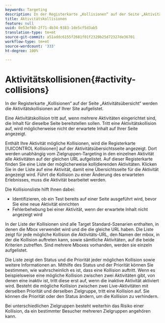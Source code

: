 ```yaml
---
keywords: Targeting
description: In der Registerkarte „Kollisionen“ auf der Seite „Aktivitätsübersicht“ werden die Aktivitätskollisionen auf Ihrer Site aufgelistet.
title: Aktivitätskollisionen
feature: null
uuid: 0e53ef60-2f71-4b34-9383-1de5cf5d3ab5
translation-type: tm+mt
source-git-commit: a51addc6155f2681f01f2329b25d72327de36701
workflow-type: tm+mt
source-wordcount: '333'
ht-degree: 100%

---
```



# Aktivitätskollisionen{#activity-collisions}

In der Registerkarte „Kollisionen“ auf der Seite „Aktivitätsübersicht“ werden die Aktivitätskollisionen auf Ihrer Site aufgelistet.

Eine Aktivitätskollision tritt auf, wenn mehrere Aktivitäten eingerichtet sind, die Inhalt für dieselbe Seite bereitstellen sollen. Tritt eine Aktivitätskollision auf, wird möglicherweise nicht der erwartete Inhalt auf Ihrer Seite angezeigt.

Enthält Ihre Aktivität mögliche Kollisionen, wird die Registerkarte [!UICONTROL Kollisionen] auf der Aktivitätsübersichtsseite angezeigt. Dort werden unabhängig vom Zielgruppen-Targeting in den einzelnen Aktivität alle Aktivitäten auf der gleichen URL aufgelistet. Auf dieser Registerkarte finden Sie eine Liste der möglicherweise kollidierenden Aktivitäten. Klicken Sie in der Liste auf eine Aktivität, damit eine Übersichtsseite für die Aktivität angezeigt wird. Führt die Kollision zu einer Änderung des erwarteten Erlebnisses, muss die Aktivität bearbeitet werden.

Die Kollisionsliste hilft Ihnen dabei:

* Identifizieren, ob ein Test bereits auf einer Seite ausgeführt wird, bevor Sie eine neue Aktivität einrichten
* Fehlerbehebung bei einer Aktivität, wenn der erwartete Inhalt nicht angezeigt wird

In der Liste der Kollisionen sind alle Target Standard-Szenarien enthalten, in denen die Mbox verwendet wird und die die gleiche URL haben. Die Liste zeigt für jede mögliche Kollision die Aktivitäts-URL, den Namen der mbox, in der die Kollision auftreten kann, sowie sämtliche Aktivitäten, auf die beide Kriterien zutreffen. Sind mehrere Mboxes vorhanden, werden sie einzeln aufgelistet.

Die Liste zeigt den Status und die Priorität jeder möglichen Kollision sowie weitere Informationen an. Mithilfe des Status und der Priorität können Sie bestimmen, wie wahrscheinlich es ist, dass eine Kollision auftritt. Wenn es beispielsweise eine mögliche Kollision zwischen zwei Aktivitäten gibt, von denen eine inaktiv ist, tritt diese erst auf, wenn die inaktive Aktivität aktiviert wird. Besteht die mögliche Kollision zwischen zwei Live-Aktivitäten mit derselben Priorität und derselben Zielgruppe, tritt eine Kollision auf. Sie können die Priorität oder den Status ändern, um die Kollision zu verhindern.

Bei unterschiedlichen Zielgruppen besteht weiterhin das Risiko einer Kollision, da ein bestimmter Besucher mehreren Zielgruppen angehören kann.
